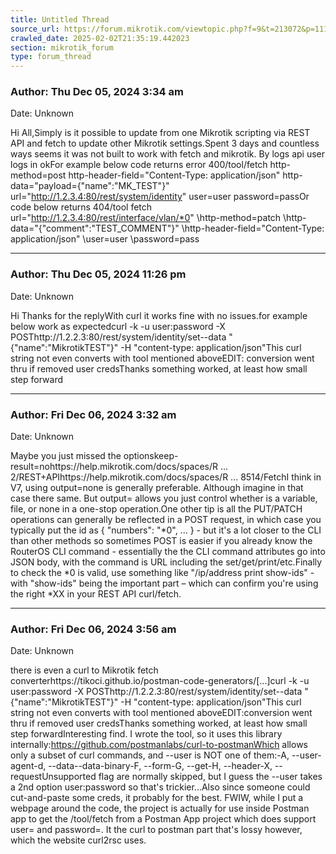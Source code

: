 ```yaml
---
title: Untitled Thread
source_url: https://forum.mikrotik.com/viewtopic.php?f=9&t=213072&p=1113220#p1113220
crawled_date: 2025-02-02T21:35:19.442023
section: mikrotik_forum
type: forum_thread
---
```


### Author: Thu Dec 05, 2024 3:34 am
Date: Unknown

Hi All,Simply is it possible to update from one Mikrotik  scripting via REST API and fetch  to update other Mikrotik settings.Spent 3 days and countless ways seems it was not built to work with fetch and mikrotik. By logs api user logs in okFor example below code returns  error 400/tool/fetch http-method=post http-header-field="Content-Type: application/json" http-data="payload={\"name\":\"MK_TEST\"}" url="http://1.2.3.4:80/rest/system/identity" user=user password=passOr code below returns 404/tool fetch url="http://1.2.3.4:80/rest/interface/vlan/*0" \http-method=patch \http-data="{\"comment\":\"TEST_COMMENT\"}" \http-header-field="Content-Type: application/json" \user=user \password=pass


---
### Author: Thu Dec 05, 2024 11:26 pm
Date: Unknown

Hi Thanks for the replyWith curl it works fine with no issues.for example below  work as expectedcurl -k -u user:password -X POSThttp://1.2.2.3:80/rest/system/identity/set--data "{\"name\":\"MikrotikTEST\"}" -H "content-type: application/json"This curl string  not even converts with tool mentioned aboveEDIT: conversion went thru if removed user credsThanks something worked, at least how small step forward


---
### Author: Fri Dec 06, 2024 3:32 am
Date: Unknown

Maybe you just missed the optionskeep-result=nohttps://help.mikrotik.com/docs/spaces/R ... 2/REST+APIhttps://help.mikrotik.com/docs/spaces/R ... 8514/FetchI think in V7, using output=none is generally preferable.  Although imagine in that case there same.  But output= allows you just control whether is a variable, file, or none in a one-stop operation.One other tip is all the PUT/PATCH operations can generally be reflected in a POST request, in which case you typically put the id as { "numbers": "*0", ... } - but it's a lot closer to the CLI than other methods so sometimes POST is easier if you already know the RouterOS CLI command - essentially the the CLI command attributes go into JSON body, with the command is URL including the set/get/print/etc.Finally to check the *0 is valid, use something like "/ip/address print show-ids" - with "show-ids" being the important part – which can confirm you're using the right *XX in your REST API curl/fetch.


---
### Author: Fri Dec 06, 2024 3:56 am
Date: Unknown

there is even a curl to Mikrotik fetch converterhttps://tikoci.github.io/postman-code-generators/[...]curl -k -u user:password -X POSThttp://1.2.2.3:80/rest/system/identity/set--data "{\"name\":\"MikrotikTEST\"}" -H "content-type: application/json"This curl string  not even converts with tool mentioned aboveEDIT:conversion went thru if removed user credsThanks something worked, at least how small step forwardInteresting find. I wrote the tool, so it uses this library internally:https://github.com/postmanlabs/curl-to-postmanWhich allows only a subset of curl commands, and --user is NOT one of them:-A, --user-agent-d, --data--data-binary-F, --form-G, --get-H, --header-X, --requestUnsupported flag are normally skipped, but I guess the --user takes a 2nd option user:password so that's trickier...Also since someone could cut-and-paste some creds, it probably for the best.  FWIW, while I put a webpage around the code, the project is actually for use inside Postman app to get the /tool/fetch from a Postman App project which does support user= and password=.  It the curl to postman part that's lossy however, which the website curl2rsc uses.

